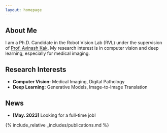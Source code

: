 ```yaml
---
layout: homepage
---
```


## About Me

I am a Ph.D. Candidate in the Robot Vision Lab (RVL) under the supervision of [Prof. Avinash Kak](https://engineering.purdue.edu/kak/). 
My research interest is in computer vision and deep learning, especially for medical imaging.

<!-- [Site](https://lifangda01.github.io/imgsat/) for my pictures. -->

## Research Interests

- **Computer Vision:** Medical Imaging, Digital Pathology
- **Deep Learning:** Generative Models, Image-to-Image Translation

## News

- **[May. 2023]** Looking for a full-time job!

{% include_relative _includes/publications.md %}

<!-- {% include_relative _includes/services.md %} -->
